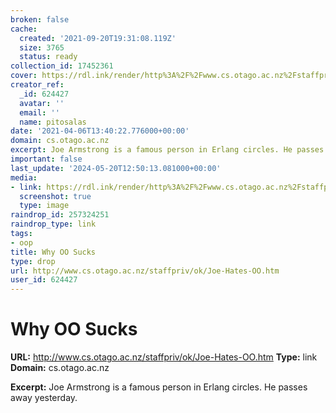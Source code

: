```yaml
---
broken: false
cache:
  created: '2021-09-20T19:31:08.119Z'
  size: 3765
  status: ready
collection_id: 17452361
cover: https://rdl.ink/render/http%3A%2F%2Fwww.cs.otago.ac.nz%2Fstaffpriv%2Fok%2FJoe-Hates-OO.htm
creator_ref:
  _id: 624427
  avatar: ''
  email: ''
  name: pitosalas
date: '2021-04-06T13:40:22.776000+00:00'
domain: cs.otago.ac.nz
excerpt: Joe Armstrong is a famous person in Erlang circles. He passes away yesterday.
important: false
last_update: '2024-05-20T12:50:13.081000+00:00'
media:
- link: https://rdl.ink/render/http%3A%2F%2Fwww.cs.otago.ac.nz%2Fstaffpriv%2Fok%2FJoe-Hates-OO.htm
  screenshot: true
  type: image
raindrop_id: 257324251
raindrop_type: link
tags:
- oop
title: Why OO Sucks
type: drop
url: http://www.cs.otago.ac.nz/staffpriv/ok/Joe-Hates-OO.htm
user_id: 624427
---
```


# Why OO Sucks

**URL:** http://www.cs.otago.ac.nz/staffpriv/ok/Joe-Hates-OO.htm
**Type:** link
**Domain:** cs.otago.ac.nz

**Excerpt:** Joe Armstrong is a famous person in Erlang circles. He passes away yesterday.
